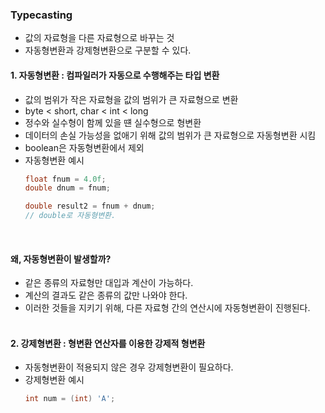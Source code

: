 ### Typecasting 
- 값의 자료형을 다른 자료형으로 바꾸는 것
- 자동형변환과 강제형변환으로 구분할 수 있다. 

#### 1. 자동형변환 : 컴파일러가 자동으로 수행해주는 타입 변환
- 값의 범위가 작은 자료형을 값의 범위가 큰 자료형으로 변환
- byte < short, char < int < long
- 정수와 실수형이 함께 있을 떈 실수형으로 형변환
- 데이터의 손실 가능성을 없애기 위해 값의 범위가 큰 자료형으로 자동형변환 시킴
- boolean은 자동형변환에서 제외
- 자동형변환 예시 
    ```java
    float fnum = 4.0f;
    double dnum = fnum;
    
    double result2 = fnum + dnum;
    // double로 자동형변환.
    ```
<br>

#### 왜, 자동형변환이 발생할까? 
- 같은 종류의 자료형만 대입과 계산이 가능하다.
- 계산의 결과도 같은 종류의 값만 나와야 한다.
- 이러한 것들을 지키기 위해, 다른 자료형 간의 연산시에 자동형변환이 진행된다.
<br><br>
#### 2. 강제형변환 : 형변환 연산자를 이용한 강제적 형변환
- 자동형변환이 적용되지 않은 경우 강제형변환이 필요하다.
- 강제형변환 예시 
    ```java
    int num = (int) 'A';
    ```
